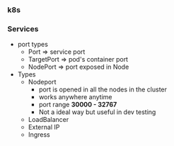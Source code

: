 ### k8s

### Services
* port types
  * Port => service port
  * TargetPort => pod's container port
  * NodePort => port exposed in Node
* Types
  * Nodeport
    * port is opened in all the nodes in the cluster
    * works anywhere anytime
    * port range **30000 - 32767**
    * Not a ideal way but useful in dev testing
  * LoadBalancer
  * External IP
  * Ingress     
